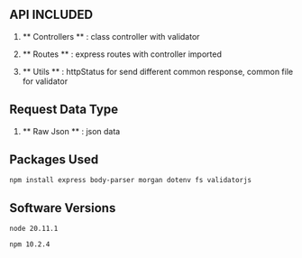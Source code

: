 ## API INCLUDED

1. ** Controllers ** : class controller with validator

2. ** Routes ** : express routes with controller imported

2. ** Utils ** : httpStatus for send different common response, common file for validator

## Request Data Type

1. ** Raw Json ** : json data


## Packages Used

```
npm install express body-parser morgan dotenv fs validatorjs
```

## Software Versions

```
node 20.11.1
```
```
npm 10.2.4
```